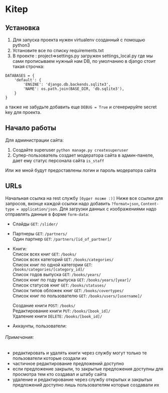 # Kitep


## Установка

1. Для запуска проекта нужен virtualenv созданный с помощью python3
2. Установите все по списку requirements.txt
3. В проекте : project=>settings.py загружен settings_local.py где мы сами прописываем нужный нам DB, по умолчанию в django стоит такая строчка:
```
DATABASES = {
    'default': {
        'ENGINE': 'django.db.backends.sqlite3',
        'NAME': os.path.join(BASE_DIR, 'db.sqlite3'),
    }
}
```
а также не забудьте добавить еще `DEBUG = True` и сгенерируйте secret key для проекта.

## Начало работы

Для администрации сайта:
1. Создайте superuser `python manage.py createsuperuser`
2. Супер-пользователь создает модератора сайта в админ-панеле, дает ему статус персонала сайта `is_staff`

Или же мной будут предоставлены логин и пароль модератора сайта

## URLs

Начальная ссылка на rest службу `[будет позже :)]`
Ниже все ссылки для запросов, вконце каждой ссылки надо добавить `?format=json`, `Content-type = application/json`. Для загрузки данных с изображениями надо отправлять данные в форме `form-data`:
* Слайды `GET`: `/slider/`
* Партнеры `GET`: `/partners/`<br />
  Один партнер `GET`: `/partners/[id_of_partner]/`<br />
* Книги:<br />
  Список всех книг `GET`: `/books/`<br />
  Список всех категорий `GET`: `/books/categories/`<br />
  Список книг по одной категории `GET`: `/books/categories/[category_id]/`<br />
  Список годов выпуска `GET`: `/books/years/`<br />
  Список книг по году выпуска `GET`: `/books/years/[year]/`<br />
  Список статусов книг `GET`: `/books/statuses/`<br />
  Список типов обложек книг `GET`: `/books/covertypes/`<br />
  Список книг по пользователю `GET`: `/books/users/[username]/`<br />

  Создание книги `POST`: `/books/`<br />
  Редактирование книги `PUT`: `/books/[book_id]/`<br />
  Удаление книги `DELETE`: `/books/[book_id]/`<br />
* Аккаунты, пользователи:<br />


###### Примечания:
 * редактировать и удалять книги через службу могут только те пользователи которые создали их
 * частичное редактирование предложений доступно
 * если предложение закрыли, то закрытые предложения доступны для просмотра тем кто создавал и штабу сайта
 * удаление и редактирование через службу открытых и закрытых предложений доступно лишь пользователям которые создавали их